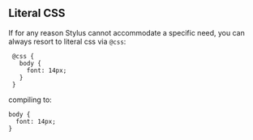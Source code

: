 ## Literal CSS

 If for any reason Stylus cannot accommodate a specific need, you can always resort to literal css via `@css`:


     @css {
       body {
         font: 14px;
       }
     }

compiling to:

    body {
      font: 14px;
    }